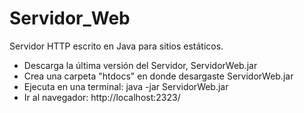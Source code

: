 # Servidor_Web

Servidor HTTP escrito en Java para sitios estáticos.

- Descarga la última versión del Servidor, ServidorWeb.jar
- Crea una carpeta "htdocs" en donde desargaste ServidorWeb.jar
- Ejecuta en una terminal:
	java -jar ServidorWeb.jar
- Ir al navegador: http://localhost:2323/ 
	
	



